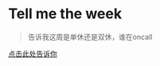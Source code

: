 # Tell me the week

> 告诉我这周是单休还是双休，谁在oncall

[点击此处告诉你](https://southerncross.github.io/tellmetheweek/)
